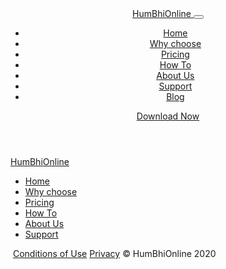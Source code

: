 <link rel="preload" as="style" href="/dashboard/css/style.css" onload="this.onload=null;this.rel='stylesheet'" >
<script type="text/javascript" src="/resources/scripts/node_modules/axios/dist/axios.min.js" defer ></script>
<script type="text/javascript" src="/resources/scripts/node_modules/vue/dist/vue.js" defer></script>
<script type="text/javascript">
    var vue;
    $(function(){
        Vue.component('htc',{
            props:["htc"],
            template :'<div v-html="htc"></div>'
        });
        Vue.component('accordion', {
            template: '#accordion',
            props: ['items'],
            watch: {
                items: function(items) { 
                    /* console.log("asdfasd",items[0].Link);
                    this.load(null,items[0],items[0].Link);*/
                }
            },
            methods: {
                load: function(ev,ref,link){
                    let self = this;
                    ev && ev.preventDefault();
                    if(ref.isopen){
                        api().url(link).get().then(function(r){
                            $("#"+ref.Id).html(r)
                        });
                    }else{
                        $("#"+ref.Id).html("")
                    }
                },
                openItem: function(item){
                    let self = this;
                    item.isopen = !item.isopen;
                    self.load(null,item,item.Link);
                },
            }
        });
        vue = new Vue({
            el : "#root",
            data : {
                left:"",
                right:"",
                items: []
            },
            created: function(){
                let self = this;
                api().url("/posts").get().then(function(r){
                    r.Posts.forEach((v,i)=> v.isopen = false)
                   self.items = r.Posts;
                }).then(function(){
                    self.load(null,"left","toc");
                    self.load(null,"right","whyonline");
                });
            },
            methods: {
                load: function(ev,ref,link){
                    let self = this;
                    ev && ev.preventDefault();
                    api().url("/blog/markdownFragment/"+link).get().then(function(r){
                        self[ref] = r;
                    });
                }
            }
        });
    });
</script>

<header>
    <template id="accordion">
        <ul class="list-unstyled post-view">
            <li v-for="item in items">
                <h1>{{item.Title}}</h1>
                <div v-show="!item.isopen" class="blog-small-description">
                    {{item.Description}}                   
                </div> 
                <div v-show="item.isopen" :id="item.Id" class="blog-long-description">
                </div>
                <p class="text-right mb-0">
                    <button class="btn btn-link p-0" @click="openItem(item)">
                        {{item.isopen ? "Read Less <<" : "Read More >>"}}
                    </button>
                </p>
            </li>
        </ul>
    </template>
    <div class="container">
        <div class="row">
            <nav class="navbar navbar-expand-lg navbar-light w-100">
                <div class="container p-0">
                    <a class="navbar-brand" href="#">
                        <img src="/dashboard/images/MandiLogo.svg" class="logo-img" alt=""><span>HumBhi</span>Online
                    </a>
                    <button class="navbar-toggler" type="button" data-toggle="collapse" data-target="#menu"
                        aria-controls="menu" aria-expanded="false" aria-label="Toggle navigation">
                        <span class="navbar-toggler-icon"></span>
                    </button>
                    <div class="collapse navbar-collapse" id="menu">
                        <div class="d-lg-flex justify-content-lg-end w-100">
                            <ul class="navbar-nav mr-0 mb-2 mb-lg-0">
                                <li class="nav-item">
                                    <a class="nav-link active" aria-current="page" onclick="hideMenu()"
                                        href="/dashboard#">Home</a>
                                </li>
                                <li class="nav-item">
                                    <a class="nav-link" onclick="hideMenu()" href="/dashboard#why">Why choose</a>
                                </li>
                                <!-- <li class="nav-item">
                                    <a class="nav-link" href="#" tabindex="-1" aria-disabled="true">Testiminial</a>
                                </li> -->
                                <li class="nav-item">
                                    <a class="nav-link" onclick="hideMenu()" href="/dashboard#pricing" tabindex="-1"
                                        aria-disabled="true">Pricing</a>
                                </li>
                                <li class="nav-item">
                                    <a class="nav-link" onclick="hideMenu()" href="/screenshots"
                                        tabindex="-1" aria-disabled="true">How To</a>
                                </li>
                                <li class="nav-item">
                                    <a class="nav-link" onclick="hideMenu()" href="/dashboard#about-us"
                                        tabindex="-1" aria-disabled="true">About Us</a>
                                </li>
                                <li class="nav-item">
                                    <a class="nav-link" onclick="hideMenu()" href="/support" tabindex="-1"
                                        aria-disabled="true">Support</a>
                                </li>
                                <li class="nav-item">
                                    <a class="nav-link" onclick="hideMenu()" href="/blog" tabindex="-1"
                                        aria-disabled="true">Blog</a>
                                </li>
                            </ul>
                            <a v-if="!isAndroidApp"
                                href="https://play.google.com/store/apps/details?id=in.humbhionline"
                                class="btn btn-primary rounded-pill d-none d-sm-block ml-2" type="submit">Download
                                Now</a>
                        </div>
                    </div>
                </div>
            </nav>
        </div>
    </div>
</header>
<div id="root">
    <div class="container"> 
        <div class="row">
            <div class="col">
                <accordion :items="items"></accordion>
            </div>
            <!-- div class="col-lg-4"></!-->
            <!-- <htc v-bind:htc="left" class="col-3 blog-links d-none d-xl-block" id="left" ref="left"></htc>
            <div class="col-sm blog-description">
                <htc v-bind:htc="right" id="right" ref="left"></htc>
            </div> -->
        </div>
    </div>
</div>
<footer class="text-center">
    <a class="navbar-brand" href="#">
        <img src="/dashboard/images/MandiLogoWhite.svg" class="logo-img" alt=""><span>HumBhi</span>Online
    </a>
    <ul class="list-unstyled mb-0 p-0 footer-link">
        <li class="nav-item">
            <a class="nav-link active" aria-current="page" href="/">Home</a>
        </li>
        <li class="nav-item">
            <a class="nav-link" href="#why">Why choose</a>
        </li>
        <!-- <li class="nav-item">
            <a class="nav-link" href="#" tabindex="-1" aria-disabled="true">Testiminial</a>
        </li> -->
        <li class="nav-item">
            <a class="nav-link" href="#pricing" tabindex="-1" aria-disabled="true">Pricing</a>
        </li>
        <li class="nav-item">
            <a class="nav-link" target="_blank" href="/screenshots" tabindex="-1" aria-disabled="true">How To</a>
        </li>
        <li class="nav-item">
            <a class="nav-link" onclick="hideMenu()" href="#about-us" tabindex="-1"
                aria-disabled="true">About Us</a>
        </li>
        <li class="nav-item">
            <a class="nav-link" href="/support" tabindex="-1" aria-disabled="true">Support</a>
        </li>
    </ul>
    <p class="mb-0">&nbsp;<a href="/dashboard/terms_and_conditions">Conditions of Use</a> <a href="privacy">Privacy</a> &copy; HumBhiOnline 2020</p>
</footer>
